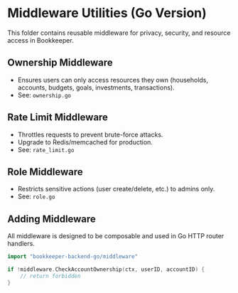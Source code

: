 # Middleware Utilities (Go Version)

This folder contains reusable middleware for privacy, security, and resource access in Bookkeeper.

## Ownership Middleware
- Ensures users can only access resources they own (households, accounts, budgets, goals, investments, transactions).
- See: `ownership.go`

## Rate Limit Middleware
- Throttles requests to prevent brute-force attacks.
- Upgrade to Redis/memcached for production.
- See: `rate_limit.go`

## Role Middleware
- Restricts sensitive actions (user create/delete, etc.) to admins only.
- See: `role.go`

## Adding Middleware
All middleware is designed to be composable and used in Go HTTP router handlers.

```go
import "bookkeeper-backend-go/middleware"

if !middleware.CheckAccountOwnership(ctx, userID, accountID) {
    // return forbidden
}
```